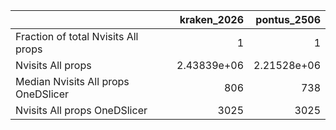 |                                     |    kraken_2026 |    pontus_2506 |
|:------------------------------------|---------------:|---------------:|
| Fraction of total Nvisits All props |    1           |    1           |
| Nvisits All props                   |    2.43839e+06 |    2.21528e+06 |
| Median Nvisits All props OneDSlicer |  806           |  738           |
| Nvisits All props OneDSlicer        | 3025           | 3025           |
